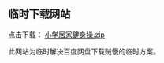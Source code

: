 ## 临时下载网站

点击下载： [小学居家健身操.zip](https://github.com/JSZMonkey/jszmonkey.github.io/downloads/小学居家健身操.zip)

此网站为临时解决百度网盘下载贼慢的临时方案。
